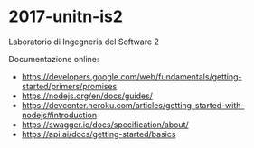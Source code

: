 # 2017-unitn-is2
Laboratorio di Ingegneria del Software 2

Documentazione online:
- https://developers.google.com/web/fundamentals/getting-started/primers/promises
- https://nodejs.org/en/docs/guides/
- https://devcenter.heroku.com/articles/getting-started-with-nodejs#introduction
- https://swagger.io/docs/specification/about/
- https://api.ai/docs/getting-started/basics
